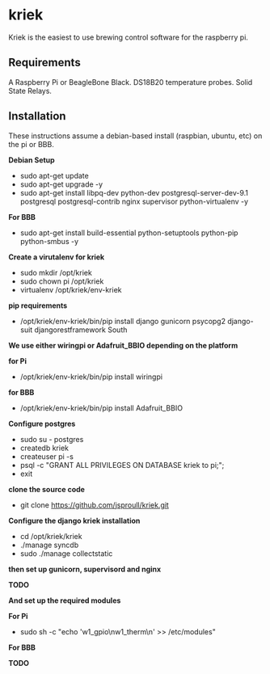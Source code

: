 kriek
=====

Kriek is the easiest to use brewing control software for the raspberry pi.

Requirements
------------

A Raspberry Pi or BeagleBone Black.
DS18B20 temperature probes.
Solid State Relays.

Installation
------------

These instructions assume a debian-based install (raspbian, ubuntu, etc) on the pi or BBB.

**Debian Setup**
* sudo apt-get update
* sudo apt-get upgrade -y
* sudo apt-get install libpq-dev python-dev postgresql-server-dev-9.1  postgresql postgresql-contrib nginx supervisor python-virtualenv -y

**For BBB**
* sudo apt-get install build-essential python-setuptools python-pip python-smbus -y

**Create a virutalenv for kriek**

* sudo mkdir /opt/kriek
* sudo chown pi /opt/kriek
* virtualenv /opt/kriek/env-kriek

**pip requirements**

* /opt/kriek/env-kriek/bin/pip install django gunicorn psycopg2 django-suit djangorestframework South

**We use either wiringpi or Adafruit_BBIO depending on the platform**

**for Pi**

* /opt/kriek/env-kriek/bin/pip install wiringpi

**for BBB**

* /opt/kriek/env-kriek/bin/pip install Adafruit_BBIO


**Configure postgres**

* sudo su - postgres
* createdb kriek
* createuser pi -s
* psql -c "GRANT ALL PRIVILEGES ON DATABASE kriek to pi;";
* exit

**clone the source code**

* git clone https://github.com/jsproull/kriek.git

**Configure the django kriek installation**

* cd /opt/kriek/kriek
* ./manage syncdb
* sudo ./manage collectstatic

**then set up gunicorn, supervisord and nginx**

**TODO**

**And set up the required modules**

**For Pi**

* sudo sh -c "echo 'w1_gpio\nw1_therm\n' >> /etc/modules"

**For BBB**

**TODO**
